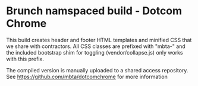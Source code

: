 # Brunch namspaced build - Dotcom Chrome
This build creates header and footer HTML templates and minified CSS that we share with contractors. All CSS classes are prefixed with "mbta-" and the included bootstrap shim for toggling (vendor/collapse.js) only works with this prefix.

The compiled version is manually uploaded to a shared access repository.
See https://github.com/mbta/dotcomchrome for more information
